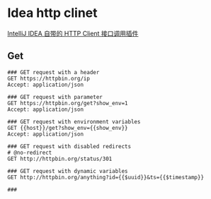 # Idea http clinet

[IntelliJ IDEA 自带的 HTTP Client 接口调用插件](https://blog.csdn.net/chenlixiao007/article/details/116425259)

## Get

```shell
### GET request with a header
GET https://httpbin.org/ip
Accept: application/json

### GET request with parameter
GET https://httpbin.org/get?show_env=1
Accept: application/json

### GET request with environment variables
GET {{host}}/get?show_env={{show_env}}
Accept: application/json

### GET request with disabled redirects
# @no-redirect
GET http://httpbin.org/status/301

### GET request with dynamic variables
GET http://httpbin.org/anything?id={{$uuid}}&ts={{$timestamp}}

###
```
